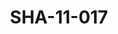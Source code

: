 ---
pid: SHA-11-017
title: SHA-11-017
language: en
original_label: 
rights: Sharhabil Ahmed
location_of_original: Sharhabil Ahmed
photographer_or_studio: 
scanned_from: photograph 10 by 14.7
_date: '1966'
location: Ethiopia, Addis Ababa
description: Reception of Harambe band at airport with lion
additional_notes: 
permission_display: 'yes'
on_server: 'no'
on_website: 'no'
permalink: /photopages/en/SHA-11-017
layout: photo-page
---